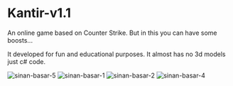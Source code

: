 # Kantir-v1.1
 An online game based on Counter Strike. But in this you can have some boosts...
 
It developed for fun and educational purposes. It almost has no 3d models just c# code.



![sinan-basar-5](https://user-images.githubusercontent.com/24250775/161387260-569e3972-fa1e-490c-82ea-3a623b76432e.jpg)
![sinan-basar-1](https://user-images.githubusercontent.com/24250775/161387268-02580091-f0d7-433f-bd5f-4e2dd245c2cc.jpg)
![sinan-basar-2](https://user-images.githubusercontent.com/24250775/161387277-0c80c8e3-21a6-491a-9f47-fda1c434f4ee.jpg)
![sinan-basar-4](https://user-images.githubusercontent.com/24250775/161387282-2743fdfe-1542-4bac-96a8-fa522dda5479.jpg)
